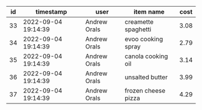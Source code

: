 |id|timestamp|user|item name|cost|
|---|---|---|---|---|
|33|2022-09-04 19:14:39|Andrew Orals|creamette spaghetti|3.08|
|34|2022-09-04 19:14:39|Andrew Orals|evoo cooking spray|2.79|
|35|2022-09-04 19:14:39|Andrew Orals|canola cooking oil|3.14|
|36|2022-09-04 19:14:39|Andrew Orals|unsalted butter|3.99|
|37|2022-09-04 19:14:39|Andrew Orals|frozen cheese pizza|4.29|
